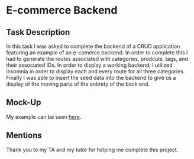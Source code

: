 # E-commerce Backend

## Task Description
  In this task I was asked to complete the backend of a CRUD application featuring an example of an e-comerce backend. In order to complete this I had to generate the routes associated with categories, prodcuts, tags, and their associated IDs. In order to display a working backend, I utilized insomnia in order to display each and every route for all three categories. Finally I was able to insert the seed data into the backend to give us a display of the moving parts of the entirety of the back end.
  
## Mock-Up
  My example can be seen [here](https://drive.google.com/file/d/1KjJ9gKcxBQNxtjs6pEw3buva4Dd2qB3g/view).
  
## Mentions
  Thank you to my TA and my tutor for helping me complete this project.
